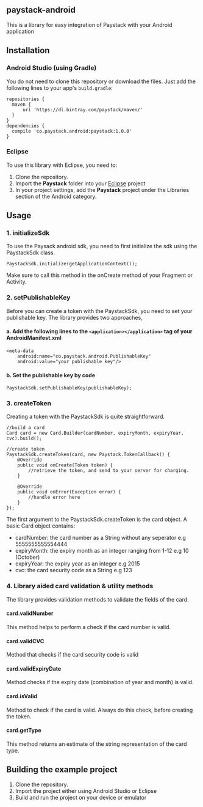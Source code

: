 ## paystack-android

This is a library for easy integration of Paystack with your Android application

## Installation

### Android Studio (using Gradle)
You do not need to clone this repository or download the files. Just add the following lines to your app's `build.gradle`:

    repositories {
      maven {
          url 'https://dl.bintray.com/paystack/maven/'
      }
    }
    dependencies {
      compile 'co.paystack.android:paystack:1.0.0'
    }

### Eclipse
To use this library with Eclipse, you need to:

1. Clone the repository.
2. Import the **Paystack** folder into your [Eclipse](http://help.eclipse.org/juno/topic/org.eclipse.platform.doc.user/tasks/tasks-importproject.htm) project
3. In your project settings, add the **Paystack** project under the Libraries section of the Android category.

## Usage

### 1. initializeSdk

To use the Paysack android sdk, you need to first initialize the sdk using the PaystackSdk class.

    PaystackSdk.initialize(getApplicationContext());

Make sure to call this method in the onCreate method of your Fragment or Activity.

### 2. setPublishableKey

Before you can create a token with the PaystackSdk, you need to set your publishable key. The library provides two approaches,

#### a. Add the following lines to the `<application></application>` tag of your AndroidManifest.xml
    <meta-data
        android:name="co.paystack.android.PublishableKey"
        android:value="your publishable key"/>

#### b. Set the publishable key by code
    PaystackSdk.setPublishableKey(publishableKey);


### 3. createToken
Creating a token with the PaystackSdk is quite straightforward.

    //build a card
    Card card = new Card.Builder(cardNumber, expiryMonth, expiryYear, cvc).build();

    //create token
    PaystackSdk.createToken(card, new Paystack.TokenCallback() {
        @Override
        public void onCreate(Token token) {
            //retrieve the token, and send to your server for charging.
        }

        @Override
        public void onError(Exception error) {
            //handle error here
        }
    });

The first argument to the PaystackSdk.createToken is the card object. A basic Card object contains:

+ cardNumber: the card number as a String without any seperator e.g 5555555555554444
+ expiryMonth: the expiry month as an integer ranging from 1-12 e.g 10 (October)
+ expiryYear: the expiry year as an integer e.g 2015
+ cvc: the card security code as a String e.g 123

### 4. Library aided card validation & utility methods
The library provides validation methods to validate the fields of the card.

#### card.validNumber
This method helps to perform a check if the card number is valid.

#### card.validCVC
Method that checks if the card security code is valid

#### card.validExpiryDate
Method checks if the expiry date (combination of year and month) is valid.

#### card.isValid
Method to check if the card is valid. Always do this check, before creating the token.

#### card.getType
This method returns an estimate of the string representation of the card type.

## Building the example project

1. Clone the repository.
2. Import the project either using Android Studio or Eclipse
3. Build and run the project on your device or emulator
